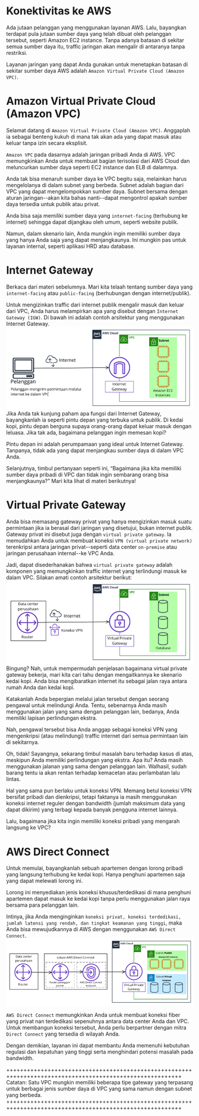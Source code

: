 # Konektivitas ke AWS
Ada jutaan pelanggan yang menggunakan layanan AWS. Lalu, bayangkan terdapat pula jutaan sumber daya yang telah dibuat oleh pelanggan tersebut, seperti Amazon EC2 instance. Tanpa adanya batasan di sekitar semua sumber daya itu, traffic jaringan akan mengalir di antaranya tanpa restriksi.

Layanan jaringan yang dapat Anda gunakan untuk menetapkan batasan di sekitar sumber daya AWS adalah `Amazon Virtual Private Cloud (Amazon VPC)`.

# Amazon Virtual Private Cloud (Amazon VPC)
Selamat datang di `Amazon Virtual Private Cloud (Amazon VPC)`. Anggaplah ia sebagai benteng kukuh di mana tak akan ada yang dapat masuk atau keluar tanpa izin secara eksplisit.

`Amazon VPC` pada dasarnya adalah jaringan pribadi Anda di AWS. VPC memungkinkan Anda untuk membuat bagian terisolasi dari AWS Cloud dan meluncurkan sumber daya seperti EC2 instance dan ELB di dalamnya.

Anda tak bisa menaruh sumber daya ke VPC begitu saja, melainkan harus mengelolanya di dalam subnet yang berbeda. Subnet adalah bagian dari VPC yang dapat mengelompokkan sumber daya. Subnet bersama dengan aturan jaringan--akan kita bahas nanti--dapat mengontrol apakah sumber daya tersedia untuk publik atau privat.

Anda bisa saja memiliki sumber daya yang `internet-facing` (terhubung ke internet) sehingga dapat dijangkau oleh umum, seperti website publik.

Namun, dalam skenario lain, Anda mungkin ingin memiliki sumber daya yang hanya Anda saja yang dapat menjangkaunya. Ini mungkin pas untuk layanan internal, seperti aplikasi HRD atau database.

# Internet Gateway
Berkaca dari materi sebelumnya. Mari kita telaah tentang sumber daya yang `internet-facing` atau `public-facing` (berhubungan dengan internet/publik).

Untuk mengizinkan traffic dari internet publik mengalir masuk dan keluar dari VPC, Anda harus melampirkan apa yang disebut dengan `Internet Gateway (IGW)`. Di bawah ini adalah contoh arsitektur yang menggunakan Internet Gateway.
<img src="img/con-aws.png">
Jika Anda tak kunjung paham apa fungsi dari Internet Gateway, bayangkanlah ia seperti pintu depan yang terbuka untuk publik. Di kedai kopi, pintu depan berguna supaya orang-orang dapat keluar masuk dengan leluasa. Jika tak ada, bagaimana pelanggan ingin memesan kopi?

Pintu depan ini adalah perumpamaan yang ideal untuk Internet Gateway. Tanpanya, tidak ada yang dapat menjangkau sumber daya di dalam VPC Anda.

Selanjutnya, timbul pertanyaan seperti ini, “Bagaimana jika kita memiliki sumber daya pribadi di VPC dan tidak ingin sembarang orang bisa menjangkaunya?” Mari kita lihat di materi berikutnya!

# Virtual Private Gateway
Anda bisa memasang gateway privat yang hanya mengizinkan masuk suatu permintaan jika ia berasal dari jaringan yang disetujui, bukan internet publik. Gateway privat ini disebut juga dengan `virtual private gateway`. Ia memudahkan Anda untuk membuat koneksi `VPN (virtual private network)` terenkripsi antara jaringan privat--seperti data center `on-premise` atau jaringan perusahaan internal--ke VPC Anda.

Jadi, dapat disederhanakan bahwa `virtual private gateway` adalah komponen yang memungkinkan traffic internet yang terlindungi masuk ke dalam VPC. Silakan amati contoh arsitektur berikut:
<img src="img/vpn-aws.png">
Bingung? Nah, untuk mempermudah penjelasan bagaimana virtual private gateway bekerja, mari kita cari tahu dengan mengaitkannya ke skenario kedai kopi. Anda bisa mengibaratkan internet itu sebagai jalan raya antara rumah Anda dan kedai kopi.

Katakanlah Anda bepergian melalui jalan tersebut dengan seorang pengawal untuk melindungi Anda. Tentu, sebenarnya Anda masih menggunakan jalan yang sama dengan pelanggan lain, bedanya, Anda memiliki lapisan perlindungan ekstra.

Nah, pengawal tersebut bisa Anda anggap sebagai koneksi VPN yang mengenkripsi (atau melindungi) traffic internet dari semua permintaan lain di sekitarnya.

Oh, tidak! Sayangnya, sekarang timbul masalah baru terhadap kasus di atas, meskipun Anda memiliki perlindungan yang ekstra. Apa itu? Anda masih menggunakan jalanan yang sama dengan pelanggan lain. Walhasil, sudah barang tentu ia akan rentan terhadap kemacetan atau perlambatan lalu lintas.

Hal yang sama pun berlaku untuk koneksi VPN. Memang betul koneksi VPN bersifat pribadi dan dienkripsi, tetapi faktanya ia masih menggunakan koneksi internet reguler dengan bandwidth (jumlah maksimum data yang dapat dikirim) yang terbagi kepada banyak pengguna internet lainnya.

Lalu, bagaimana jika kita ingin memiliki koneksi pribadi yang mengarah langsung ke VPC?

# AWS Direct Connect
Untuk memulai, bayangkanlah sebuah apartemen dengan lorong pribadi yang langsung terhubung ke kedai kopi. Hanya penghuni apartemen saja yang dapat melewati lorong ini.

Lorong ini menyediakan jenis koneksi khusus/terdedikasi di mana penghuni apartemen dapat masuk ke kedai kopi tanpa perlu menggunakan jalan raya bersama para pelanggan lain.

Intinya, jika Anda menginginkan `koneksi privat, koneksi terdedikasi, jumlah latensi yang rendah, dan tingkat keamanan yang tinggi`, maka Anda bisa mewujudkannya di AWS dengan menggunakan `AWS Direct Connect`.
<img src="img/direc-aws.png">

`AWS Direct Connect` memungkinkan Anda untuk membuat koneksi fiber yang privat nan terdedikasi sepenuhnya antara data center Anda dan VPC. Untuk membangun koneksi tersebut, Anda perlu berpartner dengan mitra `Direct Connect` yang tersedia di wilayah Anda.

Dengan demikian, layanan ini dapat membantu Anda memenuhi kebutuhan regulasi dan kepatuhan yang tinggi serta menghindari potensi masalah pada bandwidth.

+++++++++++++++++++++++++++++++++++++++++++++++++++++++++++++++++++++++++++++++++++++++++++++++++++++++++
Catatan: Satu VPC mungkin memiliki beberapa tipe gateway yang terpasang untuk berbagai jenis sumber daya di VPC yang sama namun dengan subnet yang berbeda.
+++++++++++++++++++++++++++++++++++++++++++++++++++++++++++++++++++++++++++++++++++++++++++++++++++++++++